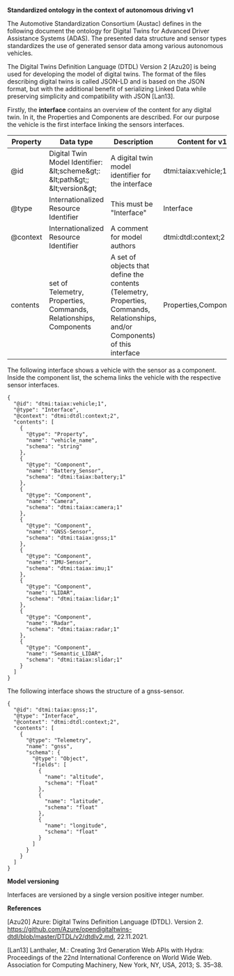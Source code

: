 **Standardized ontology in the context of autonomous driving v1**

The Automotive Standardization Consortium (Austac) defines in the following document the ontology for Digital Twins for Advanced Driver Assistance Systems (ADAS). The presented data structure and sensor types standardizes the use of generated sensor data among various autonomous vehicles.

The Digital Twins Definition Language (DTDL) Version 2 [Azu20] is being used for developing the model of digital twins. The format of the files describing digital twins is called JSON-LD and is based on the JSON format, but with the additional benefit of serializing Linked Data while preserving simplicity and compatibility with JSON [Lan13].

Firstly, the **interface** contains an overview of the content for any digital twin. In it, the Properties and Components are described. For our purpose the vehicle is the first interface linking the sensors interfaces.

| **Property** | **Data type** | **Description** | **Content for v1** |
| --- | --- | --- | --- |
| @id | Digital Twin Model Identifier: \&lt;scheme\&gt;: \&lt;path\&gt;; \&lt;version\&gt; | A digital twin model identifier for the interface | dtmi:taiax:vehicle;1 |
| @type | Internationalized Resource Identifier | This must be &quot;Interface&quot; | Interface |
| @context | Internationalized Resource Identifier | A comment for model authors | dtmi:dtdl:context;2 |
| contents | set of Telemetry, Properties, Commands, Relationships, Components | A set of objects that define the contents (Telemetry, Properties, Commands, Relationships, and/or Components) of this interface | Properties,Components |

The following interface shows a vehicle with the sensor as a component. Inside the component list, the schema links the vehicle with the respective sensor interfaces.
```
{
  "@id": "dtmi:taiax:vehicle;1",
  "@type": "Interface",
  "@context": "dtmi:dtdl:context;2",
  "contents": [
    {
      "@type": "Property",
      "name": "vehicle_name",
      "schema": "string"
    },
    {
      "@type": "Component",
      "name": "Battery_Sensor",
      "schema": "dtmi:taiax:battery;1"
    },
    {
      "@type": "Component",
      "name": "Camera",
      "schema": "dtmi:taiax:camera;1"
    },
    {
      "@type": "Component",
      "name": "GNSS-Sensor",
      "schema": "dtmi:taiax:gnss;1"
    },
    {
      "@type": "Component",
      "name": "IMU-Sensor",
      "schema": "dtmi:taiax:imu;1"
    },
    {
      "@type": "Component",
      "name": "LIDAR",
      "schema": "dtmi:taiax:lidar;1"
    },
    {
      "@type": "Component",
      "name": "Radar",
      "schema": "dtmi:taiax:radar;1"
    },
    {
      "@type": "Component",
      "name": "Semantic_LIDAR",
      "schema": "dtmi:taiax:slidar;1"
    }
  ]
}
```

The following interface shows the structure of a gnss-sensor.

```
{
  "@id": "dtmi:taiax:gnss;1",
  "@type": "Interface",
  "@context": "dtmi:dtdl:context;2",
  "contents": [
    {
      "@type": "Telemetry",
      "name": "gnss",
      "schema": {
        "@type": "Object",
        "fields": [
          {
            "name": "altitude",
            "schema": "float"
          },
          {
            "name": "latitude",
            "schema": "float"
          },
          {
            "name": "longitude",
            "schema": "float"
          }
        ]
      }
    }
  ]
}
```

**Model versioning**

Interfaces are versioned by a single version positive integer number.


**References**

[Azu20] Azure: Digital Twins Definition Language (DTDL). Version 2. https://github.com/Azure/opendigitaltwins-dtdl/blob/master/DTDL/v2/dtdlv2.md, 22.11.2021.

[Lan13] Lanthaler, M.: Creating 3rd Generation Web APIs with Hydra: Proceedings of the 22nd International Conference on World Wide Web. Association for Computing Machinery, New York, NY, USA, 2013; S. 35–38.